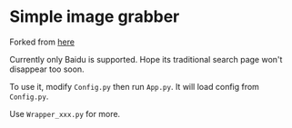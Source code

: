 Simple image grabber
========


Forked from [here](http://www.oschina.net/code/snippet_76038_9424)


Currently only Baidu is supported. Hope its traditional search page won't disappear too soon.

To use it, modify `Config.py` then run `App.py`. It will load config from `Config.py`.

Use `Wrapper_xxx.py` for more.
